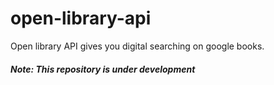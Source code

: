 # open-library-api
Open library API gives you digital searching on google books.
##### Note: This repository is under development
